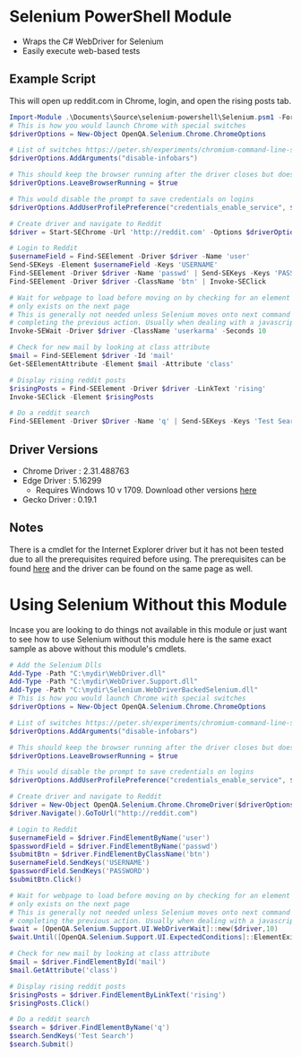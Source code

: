 # Selenium PowerShell Module

- Wraps the C# WebDriver for Selenium
- Easily execute web-based tests

## Example Script
This will open up reddit.com in Chrome, login, and open the rising posts tab.
```PowerShell
Import-Module .\Documents\Source\selenium-powershell\Selenium.psm1 -Force
# This is how you would launch Chrome with special switches
$driverOptions = New-Object OpenQA.Selenium.Chrome.ChromeOptions

# List of switches https://peter.sh/experiments/chromium-command-line-switches/
$driverOptions.AddArguments("disable-infobars")

# This should keep the browser running after the driver closes but does not seem to work from console
$driverOptions.LeaveBrowserRunning = $true

# This would disable the prompt to save credentials on logins
$driverOptions.AddUserProfilePreference("credentials_enable_service", $false)

# Create driver and navigate to Reddit
$driver = Start-SEChrome -Url 'http://reddit.com' -Options $driverOptions

# Login to Reddit
$usernameField = Find-SEElement -Driver $driver -Name 'user'
Send-SEKeys -Element $usernameField -Keys 'USERNAME'
Find-SEElement -Driver $driver -Name 'passwd' | Send-SEKeys -Keys 'PASSWORD'
Find-SEElement -Driver $driver -ClassName 'btn' | Invoke-SEClick

# Wait for webpage to load before moving on by checking for an element that
# only exists on the next page
# This is generally not needed unless Selenium moves onto next command before
# completing the previous action. Usually when dealing with a javascript form
Invoke-SEWait -Driver $driver -ClassName 'userkarma' -Seconds 10

# Check for new mail by looking at class attribute
$mail = Find-SEElement $driver -Id 'mail'
Get-SEElementAttribute -Element $mail -Attribute 'class'

# Display rising reddit posts
$risingPosts = Find-SEElement -Driver $driver -LinkText 'rising'
Invoke-SEClick -Element $risingPosts

# Do a reddit search
Find-SEElement -Driver $Driver -Name 'q' | Send-SEKeys -Keys 'Test Search' -SubmitForm
```

## Driver Versions

- Chrome Driver : 2.31.488763
- Edge Driver : 5.16299
  * Requires Windows 10 v 1709. Download other versions [here](https://developer.microsoft.com/en-us/microsoft-edge/tools/webdriver/)
- Gecko Driver : 0.19.1

## Notes
There is a cmdlet for the Internet Explorer driver but it has not been tested due to all the prerequisites required before using. The prerequisites can be found [here](https://github.com/SeleniumHQ/selenium/wiki/InternetExplorerDriver#required-configuration) and the driver can be found on the same page as well.

# Using Selenium Without this Module
Incase you are looking to do things not available in this module or just want to see how to use Selenium without this module here is the same exact sample as above without this module's cmdlets.
```PowerShell
# Add the Selenium Dlls
Add-Type -Path "C:\mydir\WebDriver.dll"
Add-Type -Path "C:\mydir\WebDriver.Support.dll"
Add-Type -Path "C:\mydir\Selenium.WebDriverBackedSelenium.dll"
# This is how you would launch Chrome with special switches
$driverOptions = New-Object OpenQA.Selenium.Chrome.ChromeOptions

# List of switches https://peter.sh/experiments/chromium-command-line-switches/
$driverOptions.AddArguments("disable-infobars")

# This should keep the browser running after the driver closes but does not seem to work from console
$driverOptions.LeaveBrowserRunning = $true

# This would disable the prompt to save credentials on logins
$driverOptions.AddUserProfilePreference("credentials_enable_service", $false)

# Create driver and navigate to Reddit
$driver = New-Object OpenQA.Selenium.Chrome.ChromeDriver($driverOptions)
$driver.Navigate().GoToUrl("http://reddit.com")

# Login to Reddit
$usernameField = $driver.FindElementByName('user')
$passwordField = $driver.FindElementByName('passwd')
$submitBtn = $driver.FindElementByClassName('btn')
$usernameField.SendKeys('USERNAME')
$passwordField.SendKeys('PASSWORD')
$submitBtn.Click()

# Wait for webpage to load before moving on by checking for an element that
# only exists on the next page
# This is generally not needed unless Selenium moves onto next command before
# completing the previous action. Usually when dealing with a javascript form
$wait = [OpenQA.Selenium.Support.UI.WebDriverWait]::new($driver,10)
$wait.Until([OpenQA.Selenium.Support.UI.ExpectedConditions]::ElementExists([OpenQA.Selenium.By]::ClassName('userkarma')))

# Check for new mail by looking at class attribute
$mail = $driver.FindElementById('mail')
$mail.GetAttribute('class')

# Display rising reddit posts
$risingPosts = $driver.FindElementByLinkText('rising')
$risingPosts.Click()

# Do a reddit search
$search = $driver.FindElementByName('q')
$search.SendKeys('Test Search')
$search.Submit()
```
